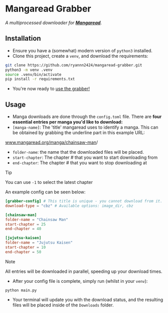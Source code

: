 # Mangaread Grabber
*A multiprocessed downloader for* [***Mangaread***](https://www.mangaread.org/).

## Installation
- Ensure you have a (somewhat) modern version of `python3` installed.
- Clone this project, create a `venv`, and download the requirements:
``` bash
git clone https://github.com/ryannn2424/mangaread-grabber.git
python3 -m venv .venv
source .venv/bin/activate
pip install -r requirements.txt
```
- You're now ready to [use the grabber!](#usage)

## Usage
- Manga downloads are done through the `config.toml` file. There are **four essential entries per manga you'd like to download:**
- `[manga-name]`: The 'title' mangaread uses to identify a manga. This can be obtained by grabbing the underline part in this example URL:

www.mangaread.org/manga/<u>chainsaw-man</u>/

- `folder-name`: the name that the downloaded files will be placed.
- `start-chapter`: The chapter # that you want to start downloading from
- `end-chapter`: The chapter # that you want to stop downloading at

>[!TIP]
>You can use `-1` to select the latest chapter

An example config can be seen below:
``` toml
[grabber-config] # This title is unique - you cannot download from it.
download-type = "cbz" # Available options: image_dir, cbz 

[chainsaw-man]
folder-name = "Chainsaw Man" 
start-chapter = 25 
end-chapter = 40 

[jujutsu-kaisen]
folder-name = "Jujutsu Kaisen"
start-chapter = 10
end-chapter = 50
```

>[!NOTE]
>All entries will be downloaded in parallel, speeding up your download times.

- After your config file is complete, simply run (whilst in your `venv`):
```
python main.py
```
- Your terminal will update you with the download status, and the resulting files will be placed inside of the `Downloads` folder.